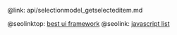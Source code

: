 @link: api/selectionmodel_getselecteditem.md

@seolinktop: [best ui framework](https://webix.com)
@seolink: [javascript list](https://webix.com/widget/list/)
